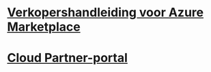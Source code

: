 # [Verkopershandleiding voor Azure Marketplace](./seller-guide/cloud-partner-portal-seller-guide.md)
# [Cloud Partner-portal](./cloud-partner-portal/cloud-partner-portal-what-is-the-cloud-partner-portal.md)